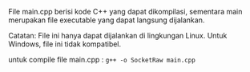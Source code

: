 File main.cpp berisi kode C++ yang dapat dikompilasi, sementara main merupakan file executable yang dapat langsung dijalankan.

Catatan: File ini hanya dapat dijalankan di lingkungan Linux. Untuk Windows, file ini tidak kompatibel.

untuk compile file main.cpp :
```g++ -o SocketRaw main.cpp```
